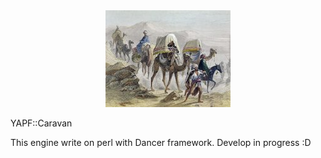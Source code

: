 <div align="center">
<img src="https://raw.githubusercontent.com/unStatiK/Caravan/master/public/caravan.jpg" alt="Caravan Logo" width="200" height="155"></img>
</div>

YAPF::Caravan

This engine write on perl with Dancer framework. Develop in progress :D
